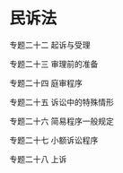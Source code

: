 # 民诉法

专题二十二 起诉与受理

专题二十三 审理前的准备

专题二十四 庭审程序

专题二十五 诉讼中的特殊情形

专题二十六 简易程序一般规定

专题二十七 小额诉讼程序

专题二十八 上诉
